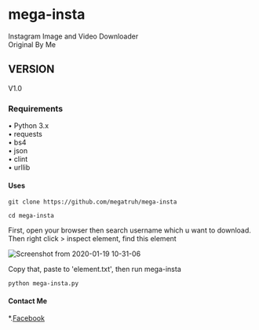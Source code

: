 
# mega-insta
Instagram Image and Video Downloader<br/>
Original By Me
## VERSION
V1.0

### Requirements
• Python 3.x <br/>
  • requests <br/>
  • bs4 <br/>
  • json <br/>
  • clint <br/>
  • urllib
#### Uses
```
git clone https://github.com/megatruh/mega-insta
```
```
cd mega-insta
```
First, open your browser then search username which u want to download. Then right click > inspect element, find this element

![Screenshot from 2020-01-19 10-31-06](https://user-images.githubusercontent.com/55190771/72674751-1d16ad00-3aad-11ea-8f5a-41835ce1abd8.png)

Copy that, paste to 'element.txt', then run mega-insta
```
python mega-insta.py
```

#### Contact Me
*.[Facebook](https://www.facebook.com/megatruh.al)

